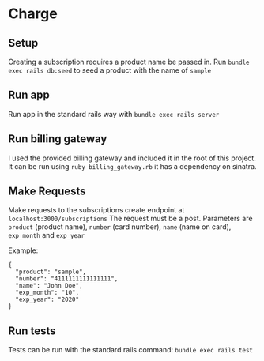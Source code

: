 # Charge

## Setup
Creating a subscription requires a product name be passed in.
Run `bundle exec rails db:seed` to seed a product with the name of `sample`

## Run app
Run app in the standard rails way with `bundle exec rails server`

## Run billing gateway
I used the provided billing gateway and included it in the root of this project.
It can be run using `ruby billing_gateway.rb` it has a dependency on sinatra.

## Make Requests
Make requests to the subscriptions create endpoint at `localhost:3000/subscriptions`
The request must be a post.
Parameters are `product` (product name), `number` (card number), `name` (name on card), `exp_month` and `exp_year`

Example:

```
{
  "product": "sample",
  "number": "4111111111111111",
  "name": "John Doe",
  "exp_month": "10",
  "exp_year": "2020"
}
```

## Run tests
Tests can be run with the standard rails command: `bundle exec rails test`
